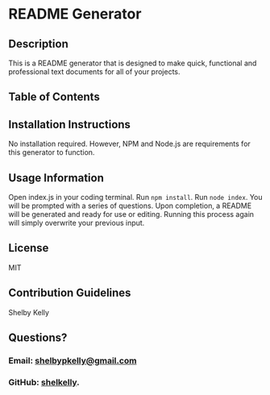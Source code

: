 
# README Generator 

## Description
This is a README generator that is designed to make quick, functional and
 professional text documents for all of your projects.

## Table of Contents


## Installation Instructions
No installation required. However, NPM and Node.js are requirements for
 this generator to function.

## Usage Information
Open index.js in your coding terminal. Run `npm install`. Run `node index`.
 You will be prompted with a series of questions. Upon completion, a README
  will be generated and ready for use or editing. Running this process
   again will simply overwrite your previous input.

## License
MIT

## Contribution Guidelines
Shelby Kelly

## 

## Questions?
### Email: shelbypkelly@gmail.com
### GitHub: [shelkelly](github.com/shelkelly).
